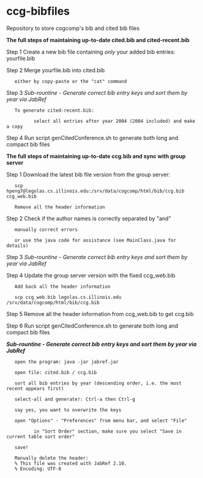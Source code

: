 # ccg-bibfiles
Repository to store cogcomp's bib and cited bib files

**The full steps of maintaining up-to-date cited.bib and cited-recent.bib**

Step 1 Create a new bib file containing *only* your added bib entries: yourfile.bib

Step 2 Merge yourfile.bib into cited.bib

       either by copy-paste or the "cat" command

Step 3 *Sub-rountine - Generate correct bib entry keys and sort them by year via JabRef*

       To generate cited-recent.bib: 

              select all entries after year 2004 (2004 included) and make a copy

Step 4 Run script genCitedConference.sh to generate both long and compact bib files

**The full steps of maintaining up-to-date ccg.bib and sync with group server**

Step 1 Download the latest bib file version from the group server:
        
       scp hpeng7@legolas.cs.illinois.edu:/srv/data/cogcomp/html/bib/ccg.bib ccg_web.bib

       Remove all the header information

Step 2 Check if the author names is correctly separated by "and"

       manually correct errors 

       or use the java code for assistance (see MainClass.java for details)

Step 3 *Sub-rountine - Generate correct bib entry keys and sort them by year via JabRef*

Step 4 Update the group server version with the fixed ccg_web.bib 

       Add back all the header information

       scp ccg_web.bib legolas.cs.illinois.edu /srv/data/cogcomp/html/bib/ccg.bib

Step 5 Remove all the header information from ccg_web.bib to get ccg.bib

Step 6 Run script genCitedConference.sh to generate both long and compact bib files

**_Sub-rountine - Generate correct bib entry keys and sort them by year via JabRef_**

       open the program: java -jar jabref.jar

       open file: cited.bib / ccg.bib

       sort all bib entries by year (descending order, i.e. the most recent appears first)

       select-all and generate!: Ctrl-a then Ctrl-g

       say yes, you want to overwrite the keys

       open "Options" - "Preferences" from menu bar, and select "File"

              in "Sort Order" section, make sure you select "Save in current table sort order" 

       save! 

       Manually delete the header:
       % This file was created with JabRef 2.10.
       % Encoding: UTF-8